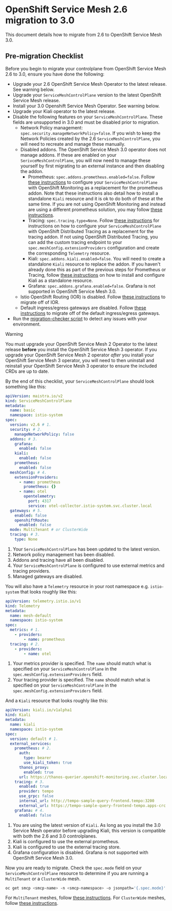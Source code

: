 # OpenShift Service Mesh 2.6 migration to 3.0

This document details how to migrate from 2.6 to OpenShift Service Mesh 3.0.

## Pre-migration Checklist

Before you begin to migrate your controlplane from OpenShift Service Mesh 2.6 to 3.0, ensure you have done the following:

- Upgrade your 2.6 OpenShift Service Mesh Operator to the latest release. See warning below.
- Upgrade your `ServiceMeshControlPlane` version to the latest OpenShift Service Mesh release.
- Install your 3.0 Openshift Service Mesh Operator. See warning below.
- Upgrade your Kiali operator to the latest release.
- Disable the following features on your `ServiceMeshControlPlane`. These fields are unsupported in 3.0 and must be disabled prior to migration.
  - Network Policy management: `spec.security.manageNetworkPolicy=false`. If you wish to keep the Network Policies created by the 2.6 `ServiceMeshControlPlane`, you will need to recreate and manage these manually.
  - Disabled addons. The OpenShift Service Mesh 3.0 operator does not manage addons. If these are enabled on your `SerivceMeshControlPlane`, you will now need to manage these yourself by first migrating to an external instance and then disabling the addon.
    - Prometheus: `spec.addons.prometheus.enabled=false`. Follow [these instructions](https://docs.redhat.com/en/documentation/openshift_container_platform/4.17/html/service_mesh/service-mesh-2-x#ossm-integrating-with-user-workload-monitoring_observability) to configure your `ServiceMeshControlPlane` with OpenShift Monitoring as a replacement for the prometheus addon. Note that these instructions also detail how to install a standalone `Kiali` resource and it is ok to do both of these at the same time. If you are not using OpenShift Monitoring and instead are using a different prometheus solution, you may follow [these instructions](https://docs.redhat.com/en/documentation/red_hat_openshift_service_on_aws/4/html/service_mesh/service-mesh-2-x#integration-with-external-prometheus-installation).
    - Tracing: `spec.tracing.type=None`. Follow [these instructions](https://docs.redhat.com/en/documentation/openshift_container_platform/4.17/html/service_mesh/service-mesh-2-x#ossm-configuring-distr-tracing-tempo_observability) for instructions on how to configure your `ServiceMeshControlPlane` with OpenShift Distributed Tracing as a replacement for the tracing addon. If not using OpenShift Distributed Tracing, you can add the custom tracing endpoint to your `spec.meshConfig.extensionProviders` configuration and create the corresponding `Telemetry` resource.
    - Kiali: `spec.addons.kiali.enabled=false`. You will need to create a standalone `Kiali` resource to replace the addon. If you haven't already done this as part of the previous steps for Prometheus or Tracing, follow [these instructions](https://docs.redhat.com/en/documentation/red_hat_openshift_service_mesh/3.0.0tp1/html/observability/kiali-operator-provided-by-red-hat#ossm-install-kiali-operator_ossm-kiali-assembly) on how to install and configure Kiali as a standalone resource.
    - Grafana: `spec.addons.grafana.enabled=false`. Grafana is not supported in OpenShift Service Mesh 3.0.
  - Istio OpenShift Routing (IOR) is disabled. Follow [these instructions](https://docs.redhat.com/en/documentation/openshift_container_platform/4.17/html/service_mesh/service-mesh-2-x#ossm-route-migration) to migrate off of IOR.
  - Default ingress/egress gateways are disabled. Follow [these instructions](https://docs.redhat.com/en/documentation/openshift_container_platform/4.17/html/service_mesh/service-mesh-2-x#ossm-gateway-migration) to migrate off of the default ingress/egress gateways.
- Run the [migration-checker script](migration-checker.sh) to detect any issues with your environment.

> [!WARNING]
> You must upgrade your OpenShift Service Mesh 2 Operator to the latest release **before** you install the OpenShift Service Mesh 3 operator. If you upgrade your OpenShift Service Mesh 2 operator _after_ you install your OpenShift Service Mesh 3 operator, you will need to then uninstall and reinstall your OpenShift Service Mesh 3 operator to ensure the included CRDs are up to date.

By the end of this checklist, your `ServiceMeshControlPlane` should look something like this:

```yaml
apiVersion: maistra.io/v2
kind: ServiceMeshControlPlane
metadata:
  name: basic
  namespace: istio-system
spec:
  version: v2.6 # 1.
  security: # 2.
    manageNetworkPolicy: false
  addons: # 3.
    grafana:
      enabled: false
    kiali:
      enabled: false
    prometheus:
      enabled: false
  meshConfig: # 4.
    extensionProviders:
      - name: prometheus
        prometheus: {}
      - name: otel
        opentelemetry:
          port: 4317
          service: otel-collector.istio-system.svc.cluster.local
  gateways: # 5.
    enabled: false
    openshiftRoute:
      enabled: false
  mode: MultiTenant # or ClusterWide
  tracing: # 3.
    type: None
```

1. Your `ServiceMeshControlPlane` has been updated to the latest version.
2. Network policy management has been disabled.
3. Addons and tracing have all been disabled.
4. Your `ServiceMeshControlPlane` is configured to use external metrics and tracing providers.
5. Managed gateways are disabled.

You will also have a `Telemetry` resource in your root namespace e.g. `istio-system` that looks roughly like this:

```yaml
apiVersion: telemetry.istio.io/v1
kind: Telemetry
metadata:
  name: mesh-default
  namespace: istio-system
spec:
  metrics: # 1.
    - providers:
        - name: prometheus
  tracing: # 2.
    - providers:
        - name: otel
```

1. Your metrics provider is specified. The `name` should match what is specified on your `ServiceMeshControlPlane` in the `spec.meshConfig.extensionProviders` field.
2. Your tracing provider is specified. The `name` should match what is specified on your `ServiceMeshControlPlane` in the `spec.meshConfig.extensionProviders` field.

And a `Kiali` resource that looks roughly like this:

```yaml
apiVersion: kiali.io/v1alpha1
kind: Kiali
metadata:
  name: kiali
  namespace: istio-system
spec:
  version: default # 1.
  external_services:
    prometheus: # 2.
      auth:
        type: bearer
        use_kiali_token: true
      thanos_proxy:
        enabled: true
      url: https://thanos-querier.openshift-monitoring.svc.cluster.local:9091
    tracing: # 3.
      enabled: true
      provider: tempo
      use_grpc: false
      internal_url: http://tempo-sample-query-frontend.tempo:3200
      external_url: https://tempo-sample-query-frontend-tempo.apps-crc.testing
    grafana: # 4.
      enabled: false
```

1. You are using the latest version of `Kiali`. As long as you install the 3.0 Service Mesh operator before upgrading Kiali, this version is compatible with both the 2.6 and 3.0 controlplanes.
2. Kiali is configured to use the external prometheus.
3. Kiali is configured to use the external tracing store.
4. Grafana configuration is disabled. Grafana is not supported with OpenShift Service Mesh 3.0.

Now you are ready to migrate. Check the `spec.mode` field on your `ServiceMeshControlPlane` resource to determine if you are running a `MultiTenant` or a `ClusterWide` mesh.

```sh
oc get smcp <smcp-name> -n <smcp-namespace> -o jsonpath='{.spec.mode}'
```

For `MultiTenant` meshes, follow [these instructions](./multi-tenancy/README.md). For `ClusterWide` meshes, follow [these instructions](#TODO).
